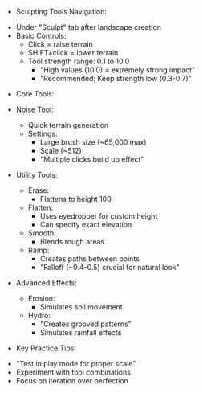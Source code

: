 * Sculpting Tools Navigation:
 - Under "Sculpt" tab after landscape creation
 - Basic Controls:
   * Click = raise terrain
   * SHIFT+click = lower terrain
   * Tool strength range: 0.1 to 10.0
     - "High values (10.0) = extremely strong impact"
     - "Recommended: Keep strength low (0.3-0.7)"

* Core Tools:
 - Noise Tool:
   * Quick terrain generation
   * Settings:
     - Large brush size (~65,000 max)
     - Scale (~512)
     - "Multiple clicks build up effect"
 
 - Utility Tools:
   * Erase: 
     - Flattens to height 100
   * Flatten:
     - Uses eyedropper for custom height
     - Can specify exact elevation
   * Smooth:
     - Blends rough areas
   * Ramp:
     - Creates paths between points
     - "Falloff (~0.4-0.5) crucial for natural look"
     
 - Advanced Effects:
   * Erosion:
     - Simulates soil movement
   * Hydro:
     - "Creates grooved patterns"
     - Simulates rainfall effects

* Key Practice Tips:
 - "Test in play mode for proper scale"
 - Experiment with tool combinations
 - Focus on iteration over perfection
